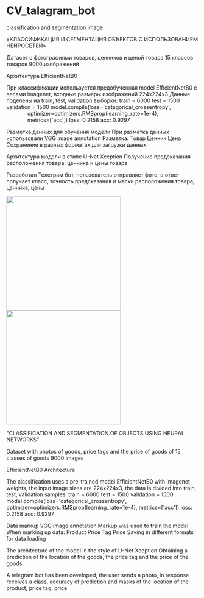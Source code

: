 # CV_talagram_bot

classification and segmentation image

«КЛАССИФИКАЦИЯ И СЕГМЕНТАЦИЯ ОБЪЕКТОВ С ИСПОЛЬЗОВАНИЕМ НЕЙРОСЕТЕЙ»

Датасет с фотографиями товаров, ценников и ценой товара
15 классов товаров
9000 изображений

Архитектура EfficientNetB0

При классификации используется предобученная model EfficientNetB0 с весами imagenet, входные размеры изображений 224х224х3
Данные поделены на train, test, validation выборки:
train = 6000
test = 1500
validation = 1500
model.compile(loss='categorical_crossentropy',
              optimizer=optimizers.RMSprop(learning_rate=1e-4),
              metrics=['acc'])
loss: 0.2158
acc: 0.9297

Разметка данных для обучения модели
При разметка данных использовали VGG image annotation
Разметка:
Товар
Ценник
Цена
Cохранение в разных форматах для загрузки данных

Архитектура модели в стиле U-Net Xception
Получение предсказания расположения товара, ценника и цены товара

Разработан Телеграм бот, пользователь отправляет фото, в ответ получает класс, точность предсказания и маски расположения товара, ценника, цены


<img src="https://user-images.githubusercontent.com/61515881/167557037-a4950eff-06ab-40fd-a45c-b36640b854a6.png" width="300" />
<img src="https://user-images.githubusercontent.com/61515881/167557457-bcbcca24-673b-4824-a81d-13e1e2461a87.png" width="300" />

"CLASSIFICATION AND SEGMENTATION OF OBJECTS USING NEURAL NETWORKS"

Dataset with photos of goods, price tags and the price of goods of 15 classes of goods 9000 images

EfficientNetB0 Architecture

The classification uses a pre-trained model EfficientNetB0 with imagenet weights, the input image sizes are 224x224x3, the data is divided into train, test, validation samples: train = 6000 test = 1500 validation = 1500 model.compile(loss='categorical_crossentropy', optimizer=optimizers.RMSprop(learning_rate=1e-4), metrics=['acc']) loss: 0.2158 acc: 0.9297

Data markup VGG image annotation Markup was used to train the model When marking up data: Product Price Tag Price Saving in different formats for data loading

The architecture of the model in the style of U-Net Xception Obtaining a prediction of the location of the goods, the price tag and the price of the goods

A telegram bot has been developed, the user sends a photo, in response receives a class, accuracy of prediction and masks of the location of the product, price tag, price
